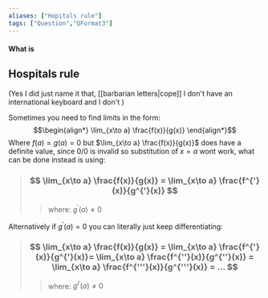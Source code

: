 ```yaml
---
aliases: ["Hopitals rule"]
tags: ["Question","QFormat3"]
---
```


#### What is
## Hospitals rule
(Yes I did just name it that, [[barbarian letters|cope]] I don't have an international keyboard and I don't )

Sometimes you need to find limits in the form:
$$\begin{align*}
\lim_{x\to a} \frac{f(x)}{g(x)} 
\end{align*}$$
Where $f(a)=g(a)=0$ but $\lim_{x\to a} \frac{f(x)}{g(x)}$ does have a definite value, since $0/0$ is invalid so substitution of $x=a$ wont work, what can be done instead is using:

> ### $$ \lim_{x\to a} \frac{f(x)}{g(x)} = \lim_{x\to a} \frac{f^{'}(x)}{g^{'}(x)}  $$ 
>> where:
>> $g^{'}(a)\neq 0$

Alternatively if $g^{'}(a)= 0$ you can literally just keep differentiating:

> ### $$ \lim_{x\to a} \frac{f(x)}{g(x)} = \lim_{x\to a} \frac{f^{'}(x)}{g^{'}(x)}= \lim_{x\to a} \frac{f^{''}(x)}{g^{''}(x)} = \lim_{x\to a} \frac{f^{'''}(x)}{g^{'''}(x)} = ...  $$ 
>> where:
>> $g^{i'}(a)\neq 0$
